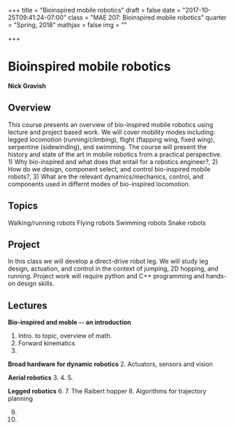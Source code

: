 +++
title = "Bioinspired mobile robotics"
draft = false
date = "2017-10-25T09:41:24-07:00"
class = "MAE 207: Bioinspired mobile robotics"
quarter = "Spring, 2018"
mathjax = false
img = ""

+++

# Bioinspired mobile robotics

__Nick Gravish__


## Overview
This course presents an overview of bio-inspired mobile robotics using lecture and project based work. We will cover mobility modes including: legged locomotion (running/climbing), flight (flapping wing, fixed wing), serpentine (sidewinding), and swimming. The course will present the history and state of the art in mobile robotics from a practical perspective. 1) Why bio-inspired and what does that entail for a robotics engineer?, 2) How do we design, component select, and control bio-inspired mobile robots?, 3) What are the relevant dynamics/mechanics, control, and components used in differnt modes of bio-inspired locomotion. 

## Topics
Walking/running robots
Flying robots
Swimming robots
Snake robots

## Project 
In this class we will develop a direct-drive robot leg. We will study leg design, actuation, and control in the context of jumping, 2D hopping, and running. Project work will require python and C++ programming and hands-on design skills.


## Lectures

__Bio-inspired and moble -- an introduction__
1. Intro. to topic, overview of math. 
2. Forward kinematics
3. 

__Broad hardware for dynamic robotics__
2. Actuators, sensors and vision

__Aerial robotics__
3. 
4. 
5. 

__Legged robotics__
6.
7. The Raibert hopper
8. Algorithms for trajectory planning


9. 
10.

